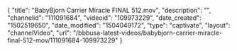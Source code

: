 {
    "title": "BabyBjorn Carrier Miracle FINAL 512.mov",
    "description": "",
    "channelid": "111091684",
    "videoid": "109973229",
    "date_created": "1502519650",
    "date_modified": "1504049172",
    "type": "captivate",
    "layout": "channelVideo",
    "url": "\/bbbusa-latest-videos\/babybjorn-carrier-miracle-final-512-mov\/111091684-109973229"
}